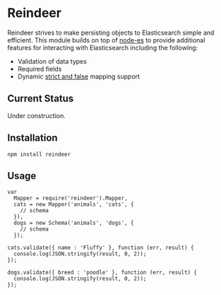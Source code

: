 # Reindeer

Reindeer strives to make persisting objects to Elasticsearch simple and efficient. This module builds on top of [node-es](https://github.com/ncb000gt/node-es) to provide additional features for interacting with Elasticsearch including the following:

* Validation of data types
* Required fields
* Dynamic [strict and false](https://www.elastic.co/guide/en/elasticsearch/guide/current/dynamic-mapping.html) mapping support

## Current Status

Under construction.

## Installation

```
npm install reindeer
```

## Usage

```
var
  Mapper = require('reindeer').Mapper,
  cats = new Mapper('animals', 'cats', {
    // schema
  }),
  dogs = new Schema('animals', 'dogs', {
    // schema
  });

cats.validate({ name : 'Fluffy' }, function (err, result) {
  console.log(JSON.stringify(result, 0, 2));
});

dogs.validate({ breed : 'poodle' }, function (err, result) {
  console.log(JSON.stringify(result, 0, 2));
});
```
